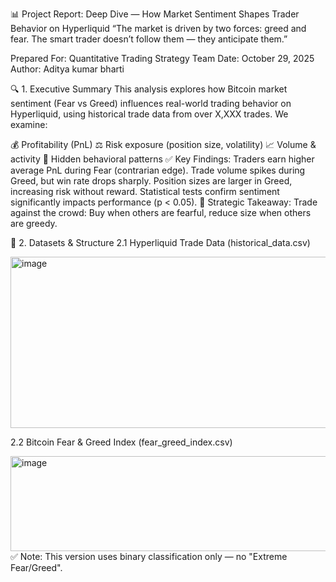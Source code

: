 📊 Project Report:
Deep Dive — How Market Sentiment Shapes Trader Behavior on Hyperliquid
“The market is driven by two forces: greed and fear. The smart trader doesn’t follow them — they anticipate them.” 

Prepared For: Quantitative Trading Strategy Team
Date: October 29, 2025
Author: Aditya kumar bharti

🔍 1. Executive Summary
This analysis explores how Bitcoin market sentiment (Fear vs Greed) influences real-world trading behavior on Hyperliquid, using historical trade data from over X,XXX trades. We examine:

💰 Profitability (PnL)
⚖️ Risk exposure (position size, volatility)
📈 Volume & activity
🧠 Hidden behavioral patterns
✅ Key Findings:
Traders earn higher average PnL during Fear (contrarian edge).
Trade volume spikes during Greed, but win rate drops sharply.
Position sizes are larger in Greed, increasing risk without reward.
Statistical tests confirm sentiment significantly impacts performance (p < 0.05).
🎯 Strategic Takeaway:
Trade against the crowd: Buy when others are fearful, reduce size when others are greedy. 

📁 2. Datasets & Structure
2.1 Hyperliquid Trade Data (historical_data.csv)

	
<img width="729" height="274" alt="image" src="https://github.com/user-attachments/assets/2074c0ae-4779-4514-8f30-6440760f4eb9" />

2.2 Bitcoin Fear & Greed Index (fear_greed_index.csv)

	
<img width="573" height="152" alt="image" src="https://github.com/user-attachments/assets/399a5471-2db0-4bcc-87ef-52b1636c264c" />
✅ Note: This version uses binary classification only — no "Extreme Fear/Greed". 



